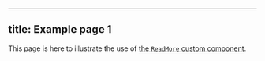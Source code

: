 ***

## title: Example page 1

This page is here to illustrate the use of [the `ReadMore` custom component](/editors/markdown/custom-components/readmore/).
